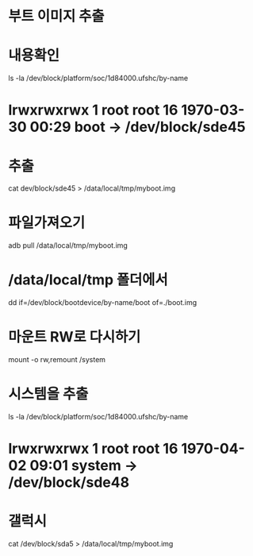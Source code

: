 # 부트 이미지 추출
# 내용확인
ls -la /dev/block/platform/soc/1d84000.ufshc/by-name   
# lrwxrwxrwx 1 root root   16 1970-03-30 00:29 boot -> /dev/block/sde45
# 추출
cat dev/block/sde45 > /data/local/tmp/myboot.img

# 파일가져오기
adb pull /data/local/tmp/myboot.img


# /data/local/tmp 폴더에서
dd if=/dev/block/bootdevice/by-name/boot of=./boot.img

# 마운트 RW로 다시하기
mount -o rw,remount /system

# 시스템을 추출
ls -la /dev/block/platform/soc/1d84000.ufshc/by-name   
# lrwxrwxrwx 1 root root   16 1970-04-02 09:01 system -> /dev/block/sde48

# 갤럭시
cat /dev/block/sda5 > /data/local/tmp/myboot.img   